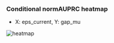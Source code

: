 ### Conditional normAUPRC heatmap

- X: eps_current, Y: gap_mu

![heatmap](/home/elicer/project_0814_2/results/20250817-110309/holdout/conditional_heatmap_eps_current_vs_gap_mu.png)

